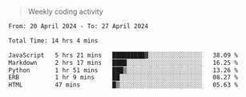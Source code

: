 > Weekly coding activity
<!--START_SECTION:waka-->

```txt
From: 20 April 2024 - To: 27 April 2024

Total Time: 14 hrs 4 mins

JavaScript   5 hrs 21 mins   █████████▓░░░░░░░░░░░░░░░   38.09 %
Markdown     2 hrs 17 mins   ████░░░░░░░░░░░░░░░░░░░░░   16.25 %
Python       1 hr 51 mins    ███▒░░░░░░░░░░░░░░░░░░░░░   13.26 %
ERB          1 hr 9 mins     ██░░░░░░░░░░░░░░░░░░░░░░░   08.27 %
HTML         47 mins         █▒░░░░░░░░░░░░░░░░░░░░░░░   05.63 %
```

<!--END_SECTION:waka-->
